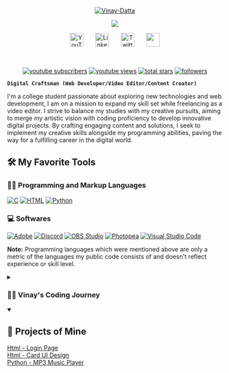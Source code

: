<p align="center">
  <a href="https://ibb.co/wprBKS0"><img src="https://i.ibb.co/xz8XM1C/Vinay-Datta.png" alt="Vinay-Datta" border="0"></a>
</p>

<p align="center">
  <!-- Typing SVG -->
  <a href="https://github.com/VinayDattarao">
    <img src="https://readme-typing-svg.demolab.com/?lines=Undergraduate%20/%20Part-time%20video%20editor;Web%20developer%20working%20on%20HTML%2FCSS;Skills%20in%20Adobe%20Premiere%20Pro%2C%20Photoshop&font=Fira%20Code&center=true&width=440&height=45&color=f75c7e&vCenter=true&pause=1000&size=18" /></a>
</p>

<!-- Social icons section -->
<p align="center">
  <a href="https://www.youtube.com/c/SoloNerdYT"><img width="32px" alt="YouTube" title="YouTube" src="https://i.imgur.com/qiXu7b2.png"/></a>
  &#8287;&#8287;&#8287;&#8287;&#8287;
  <a href="https://www.linkedin.com/in/vinay-datta-rao-2a32612a5/"><img width="32px" alt="LinkedIn" title="LinkedIn" src="https://i.imgur.com/yRpa1dQ.png"/></a>
  &#8287;&#8287;&#8287;&#8287;&#8287;
  <a href="https://x.com/SolonerdO"><img width="32px" alt="Twitter" title="Twitter" src="https://i.imgur.com/AixJgnm.png"/></a>
  &#8287;&#8287;&#8287;&#8287;&#8287;
  <a href="https://vinaydattarao.github.io/My-Resume/" title="Resume"><img width="32px" src="https://i.ibb.co/NpL27p0/folder-color-pink-icon-2048x1613-6x1hy8zx.png"/></a>
</p>

<br/>

<!-- Social badges section -->
<p align="center">
  <a href="https://www.youtube.com/c/SoloNerdYT?sub_confirmation=1">
    <img alt="youtube subscribers" title="Subscribe to my YouTube channel" src="https://i.ibb.co/C696HTL/SUB.png" alt="SUB" border="0"></a>
  <a href="https://www.youtube.com/c/SoloNerdYT">
    <img alt="youtube views" title="YouTube views" src="https://i.ibb.co/TKgYTyN/VIEW.png"/></a> 
  <a href="https://github.com/VinayDattarao?tab=repositories&sort=stargazers">
    <img alt="total stars" title="Total stars on GitHub" src="https://custom-icon-badges.demolab.com/github/stars/VinayDattarao?color=55960c&style=for-the-badge&labelColor=488207&logo=star"/></a>
  <a href="https://github.com/VinayDattarao?tab=followers">
    <img alt="followers" title="Follow me on GitHub" src="https://custom-icon-badges.demolab.com/github/followers/VinayDattarao?color=236ad3&labelColor=1155ba&style=for-the-badge&logo=person-add&label=Follow&logoColor=white"/></a>
</p>

**`Digital Craftsman (Web Developer/Video Editor/Content Creator)`**

I'm a college student passionate about exploring new technologies and web development, I am on a mission to expand my skill set while freelancing as a video editor. I strive to balance my studies with my creative pursuits, aiming to merge my artistic vision with coding proficiency to develop innovative digital projects. By crafting engaging content and solutions, I seek to implement my creative skills alongside my programming abilities, paving the way for a fulfilling career in the digital world.

<div>
  <h2>🛠️ My Favorite Tools</h2>

  <!-- Some badges are from https://github.com/Ileriayo/markdown-badges -->

  <h3>👨‍💻 Programming and Markup Languages</h3>

  <p>
      <a href="https://github.com/search?q=user%3ADenverCoder1+language%3Ac"><img alt="C" src="https://custom-icon-badges.demolab.com/badge/C-03599C.svg?logo=c-in-hexagon&logoColor=white"></a>
      <a href="https://github.com/search?q=user%3ADenverCoder1+language%3Ahtml"><img alt="HTML" src="https://img.shields.io/badge/HTML-E34F26.svg?logo=html5&logoColor=white"></a>
    <a href="https://github.com/search?q=user%3ADenverCoder1+language%3Apython"><img alt="Python" src="https://img.shields.io/badge/Python-14354C.svg?logo=python&logoColor=white"></a>
<!--
<a href="https://github.com/search?q=user%3ADenverCoder1+language%3Ajava">
  <img alt="Java" src="https://custom-icon-badges.demolab.com/badge/Java-007396.svg?logo=java&logoColor=white">
</a>
-->
  </p>

  <h3>💻 Softwares</h3>

  <p>
      <a href="#"><img alt="Adobe" src="https://img.shields.io/badge/Adobe-FF0000.svg?logo=adobe&logoColor=white"></a>
      <a href="#"><img alt="Discord" src="https://img.shields.io/badge/-Discord-5865F2.svg?logo=discord&logoColor=white"></a>
      <a href="#"><img alt="OBS Studio" src="https://img.shields.io/badge/-OBS-302E31?logo=obs-studio&logoColor=white"></a>
      <a href="#"><img alt="Photopea" src="https://img.shields.io/badge/Photopea-18A497?logo=photopea&logoColor=white"></a>
      <a href="#"><img alt="Visual Studio Code" src="https://img.shields.io/badge/Visual%20Studio%20Code-0078d7.svg?logo=visual-studio-code&logoColor=white"></a>
  </p>
</div>


  <b>Note:</b> Programming languages which were mentioned above are only a metric of the languages my public code consists of and doesn't reflect experience or skill level.


<details>
  <summary><h3>👨‍💻 Vinay's Coding Journey</h3></summary>
  <p>
    I started my coding journey as a naive computer science student with a passion to learn everything I could about this programming world - code, theory. 
    And all the while, teaching myself video editing with a dream to make my own film, but that soon got overshadowed by my desire to excel in Web Development.
    However, I had another desire I had been pursuing throughout this time - YouTube content creation. I eventually ended up quitting my YouTube full-time career 
    in 2021 due to college. But that's always bothered me about my journey - abandoning my dream of making videos on YouTube.
  </p>
  <p>
    I have a burning desire to get back on the horse, and fulfill that dream younger me had of making videos and creating content. And in order to do that, 
    I'll be implementing a few measures to focus more time on fulfilling that dream - a dream that I'll be ready to tackle in the future.
  </p>
</details>


<details open> 
  <summary><h2>📕 Projects of Mine</h2></summary>

  <!-- Small repo cards https://github.com/DenverCoder1/github-readme-stats (fork of anuraghazra/github-readme-stats) -->
  <p align="left">
    <a href="https://github.com/VinayDattarao/Html-loginpage">Html - Login Page </a>
    <br>
    <a href="https://github.com/VinayDattarao/Html-Card-UI-Design">Html - Card UI Design</a>
    <br>
    <a href="https://github.com/VinayDattarao/Python-Projects">Python - MP3 Music Player</a>
  </p>
    
</details>


